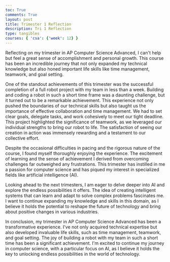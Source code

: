 ```yaml
---
toc: True
comments: True
layout: post
title: Trimester 1 Reflection
description: Tri 1 Reflection
type: tangibles
courses: { 'csa': {'week': 12} }
---
```


Reflecting on my trimester in AP Computer Science Advanced, I can't help but feel a great sense of accomplishment and personal growth. This course has been an incredible journey that not only expanded my technical knowledge but also honed important life skills like time management, teamwork, and goal setting.

One of the standout achievements of this trimester was the successful completion of a full robot project with my team in less than a week. Building and coding a robot in such a short time frame was a daunting challenge, but it turned out to be a remarkable achievement. This experience not only pushed the boundaries of our technical skills but also taught us the importance of effective collaboration and time management. We had to set clear goals, delegate tasks, and work cohesively to meet our tight deadline. This project highlighted the significance of teamwork, as we leveraged our individual strengths to bring our robot to life. The satisfaction of seeing our creation in action was immensely rewarding and a testament to our collective effort.

Despite the occasional difficulties in pacing and the rigorous nature of the course, I found myself thoroughly enjoying the experience. The excitement of learning and the sense of achievement I derived from overcoming challenges far outweighed any frustrations. This trimester has instilled in me a passion for computer science and has piqued my interest in specialized fields like artificial intelligence (AI).

Looking ahead to the next trimesters, I am eager to delve deeper into AI and explore the endless possibilities it offers. The idea of creating intelligent systems that can learn and adapt to solve complex problems fascinates me. I want to continue expanding my knowledge and skills in this domain, as I believe it holds the potential to reshape the future of technology and bring about positive changes in various industries.

In conclusion, my trimester in AP Computer Science Advanced has been a transformative experience. I've not only acquired technical expertise but also developed invaluable life skills, such as time management, teamwork, and goal setting. The joy of building a robot with my team in such a short time has been a significant achievement. I'm excited to continue my journey in computer science, with a particular focus on AI, as I believe it holds the key to unlocking endless possibilities in the world of technology.
